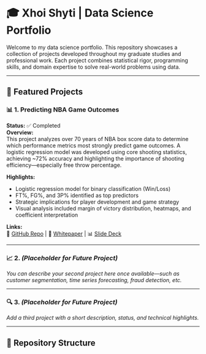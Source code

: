 # 🎓 Xhoi Shyti | Data Science Portfolio

Welcome to my data science portfolio. This repository showcases a collection of projects developed throughout my graduate studies and professional work. Each project combines statistical rigor, programming skills, and domain expertise to solve real-world problems using data.

---

## 📌 Featured Projects

### 📊 1. **Predicting NBA Game Outcomes**
**Status:** ✅ Completed  
**Overview:**  
This project analyzes over 70 years of NBA box score data to determine which performance metrics most strongly predict game outcomes. A logistic regression model was developed using core shooting statistics, achieving ~72% accuracy and highlighting the importance of shooting efficiency—especially free throw percentage.

**Highlights:**  
- Logistic regression model for binary classification (Win/Loss)  
- FT%, FG%, and 3P% identified as top predictors  
- Strategic implications for player development and game strategy  
- Visual analysis included margin of victory distribution, heatmaps, and coefficient interpretation

**Links:**  
📂 [GitHub Repo](nba-game-metrics/) | 📄 [Whitepaper](presentation/Shyti_DSC680_Week_3_Milestone_2.pdf) | 📊 [Slide Deck](presentation/NBA_Predictive_Analysis_Presentation.pdf)

---

### 📈 2. *(Placeholder for Future Project)*  
_You can describe your second project here once available—such as customer segmentation, time series forecasting, fraud detection, etc._

---

### 🔍 3. *(Placeholder for Future Project)*  
_Add a third project with a short description, status, and technical highlights._

---

## 📁 Repository Structure

